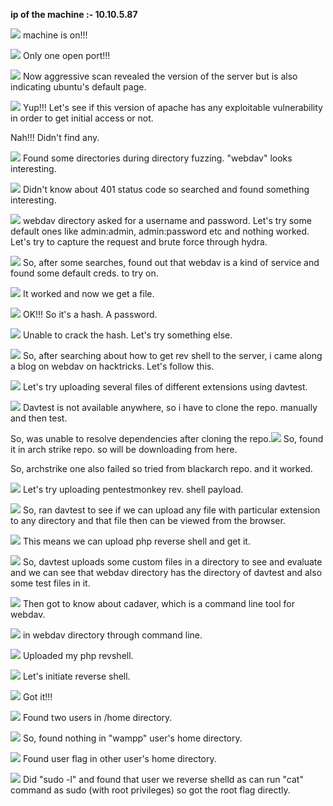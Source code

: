 **ip of the machine :- 10.10.5.87**

![](attachment/df154cd4cc93574b78067c210a807af6.png)
machine is on!!!

![](attachment/d228c814a0ef8daa0ec59ae1849566dd.png)
Only one open port!!!

![](attachment/b8f7e90d0aa3b4014146e556c32542b6.png)
Now aggressive scan revealed the version of the server but is also indicating ubuntu's default page.

![](attachment/0e26350aa419565f093dcebc419bcc18.png)
Yup!!! Let's see if this version of apache has any exploitable vulnerability in order to get initial access or not.

Nah!!! Didn't find any.

![](attachment/de6c51b0a0a025cb88af40f765168de1.png)
Found some directories during directory fuzzing. "webdav" looks interesting.

![](attachment/f0625033520aa1309330d5991d5d6ac6.png)
Didn't know about 401 status code so searched and found something interesting.

![](attachment/94bee7d0389204126516c03160ca7e9d.png)
webdav directory asked for a username and password. Let's try some default ones like admin:admin, admin:password etc and nothing worked. Let's try to capture the request and brute force through hydra.

![](attachment/20006c5bb36eaac072431d41d897bacc.png)
So, after some searches, found out that webdav is a kind of service and found some default creds. to try on.

![](attachment/71e833b324dfc676f4cb421af164aaa8.png)
It worked and now we get a file.

![](attachment/c1e4f9d08d222514f08da8720838e251.png)
OK!!! So it's a hash. A password.

![](attachment/5d5584ce54204d1ab91c7deeaafb7494.png)
Unable to crack the hash. Let's try something else.

![](attachment/044ae43035bc289727e2d22c64e94398.png)
So, after searching about how to get rev shell to the server, i came along a blog on webdav on hacktricks. Let's follow this.

![](attachment/ac71acb830100d98c2140a973ac85e46.png)
Let's try uploading several files of different extensions using davtest.

![](attachment/c683efab9d6d88cb9034e73e8e294763.png)
Davtest is not available anywhere, so i have to clone the repo. manually and then test.

So, was unable to resolve dependencies after cloning the repo.![](attachment/281dbaf3c313136f412375d34f8a0ed2.png)
So, found it in arch strike repo. so will be downloading from here.

So, archstrike one also failed so tried from blackarch repo. and it worked.

![](attachment/41c78f5b6cae2fa5587b33d8a39fe824.png)
Let's try uploading pentestmonkey rev. shell payload.

![](attachment/c2c014f3d4669ecb4431b3ea4cd32c78.png)
So, ran davtest to see if we can upload any file with particular extension to any directory and that file then can be viewed from the browser.

![](attachment/ed578cc2bd0cdfc5a0708ac01d007035.png)
This means we can upload php reverse shell and get it.

![](attachment/ee0fe102ccdacf8967c507dbb7ab8a42.png)
So, davtest uploads some custom files in a directory to see and evaluate and we can see that webdav directory has the directory of davtest and also some test files in it.

![](attachment/69721e309cf9211f9c41d30a99dd6c85.png)
Then got to know about cadaver, which is a command line tool for webdav.

![](attachment/cee9f064235e36efcd574b0c6c71e025.png)
in webdav directory through command line.

![](attachment/ab6cdb21cdd39b3f9a4caa206aaee153.png)
Uploaded my php revshell.

![](attachment/aeffb933e02f75b683d199906745e137.png)
Let's initiate reverse shell.

![](attachment/a5b8b02247bd3ded095a1b5da12ce7e9.png)
Got it!!!

![](attachment/e50a295c24524581e301377e869ad08e.png)
Found two users in /home directory.

![](attachment/7e1eeafda499e0772c7ff55790f6196e.png)
So, found nothing in "wampp" user's home directory.

![](attachment/656a9b3a1f11ae433c7135cc9c7600b1.png)
Found user flag in other user's home directory.

![](attachment/a04e81f011a91e6505dd44772834e49a.png)
Did "sudo -l" and found that user we reverse shelld as can run "cat" command as sudo (with root privileges) so got the root flag directly.